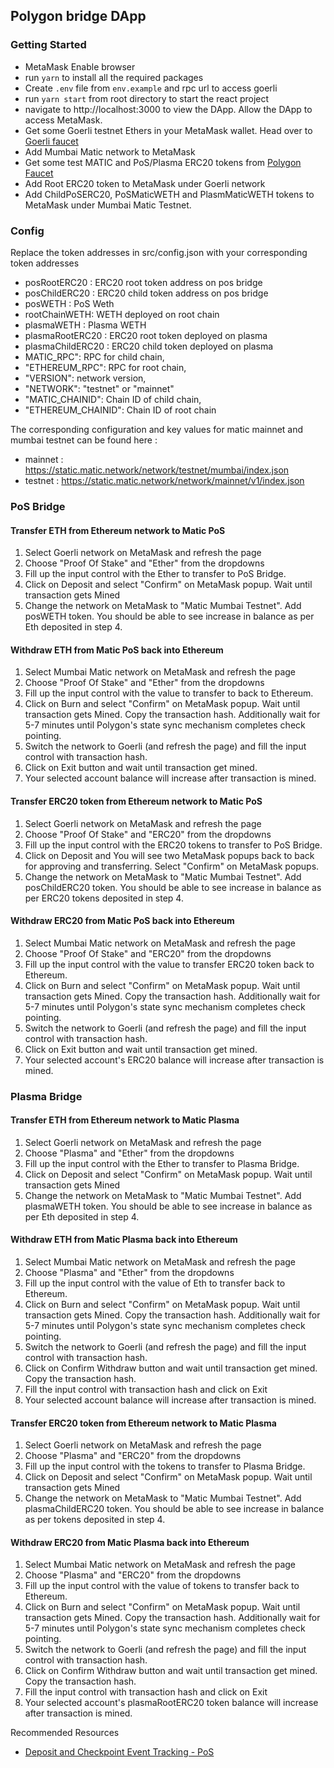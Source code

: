 ## Polygon bridge DApp

### Getting Started
* MetaMask Enable browser
* run `yarn` to install all the required packages
* Create `.env` file from `env.example` and rpc url to access goerli
* run `yarn start` from root directory to start the react project
* navigate to http://localhost:3000 to view the DApp. Allow the DApp to access MetaMask.
* Get some Goerli testnet Ethers in your MetaMask wallet. Head over to [Goerli faucet](https://goerli-faucet.slock.it/)
* Add Mumbai Matic network to MetaMask
* Get some test MATIC and PoS/Plasma ERC20 tokens from [Polygon Faucet](https://faucet.polygon.technology/)
* Add Root ERC20 token to MetaMask under Goerli network
* Add ChildPoSERC20, PoSMaticWETH and PlasmMaticWETH tokens to MetaMask under Mumbai Matic Testnet.

### Config

Replace the token addresses in src/config.json with your corresponding token addresses

* posRootERC20 : ERC20 root token address on pos bridge
* posChildERC20 : ERC20 child token address on pos bridge
* posWETH : PoS Weth
* rootChainWETH: WETH deployed on root chain
* plasmaWETH : Plasma WETH
* plasmaRootERC20 : ERC20 root token deployed on plasma
* plasmaChildERC20 : ERC20 child token deployed on plasma
* MATIC_RPC": RPC for child chain,
* "ETHEREUM_RPC": RPC for root chain, 
* "VERSION": network version, 
* "NETWORK": "testnet" or "mainnet"
* "MATIC_CHAINID": Chain ID of child chain, 
* "ETHEREUM_CHAINID": Chain ID of root chain

The corresponding configuration and key values for matic mainnet and mumbai testnet can be found here :
* mainnet :  https://static.matic.network/network/testnet/mumbai/index.json
* testnet :  https://static.matic.network/network/mainnet/v1/index.json

### PoS Bridge


#### Transfer ETH from Ethereum network to Matic PoS
1. Select Goerli network on MetaMask and refresh the page
2. Choose "Proof Of Stake" and "Ether" from the dropdowns
3. Fill up the input control with the Ether to transfer to PoS Bridge.
4. Click on Deposit and select "Confirm" on MetaMask popup. Wait until transaction gets Mined
5. Change the network on MetaMask to "Matic Mumbai Testnet". Add posWETH token. You should be able to see increase in balance as per Eth deposited in step 4.

#### Withdraw ETH from Matic PoS back into Ethereum
1. Select Mumbai Matic network on MetaMask and refresh the page
2. Choose "Proof Of Stake" and "Ether" from the dropdowns
3. Fill up the input control with the value to transfer to back to Ethereum.
4. Click on Burn and select "Confirm" on MetaMask popup. Wait until transaction gets Mined. Copy the transaction hash. Additionally wait for 5-7 minutes until Polygon's state sync mechanism completes check pointing.
5. Switch the network to Goerli (and refresh the page) and fill the input control with transaction hash.
6. Click on Exit button and wait until transaction get mined.
7. Your selected account balance will increase after transaction is mined.

#### Transfer ERC20 token from Ethereum network to Matic PoS
1. Select Goerli network on MetaMask and refresh the page
2. Choose "Proof Of Stake" and "ERC20" from the dropdowns
3. Fill up the input control with the ERC20 tokens to transfer to PoS Bridge.
4. Click on Deposit and You will see two MetaMask popups back to back for approving and transferring. Select "Confirm" on MetaMask popups.
5. Change the network on MetaMask to "Matic Mumbai Testnet". Add posChildERC20 token. You should be able to see increase in balance as per ERC20 tokens deposited in step 4.

#### Withdraw ERC20 from Matic PoS back into Ethereum
1. Select Mumbai Matic network on MetaMask and refresh the page
2. Choose "Proof Of Stake" and "ERC20" from the dropdowns
3. Fill up the input control with the value to transfer ERC20 token back to Ethereum.
4. Click on Burn and select "Confirm" on MetaMask popup. Wait until transaction gets Mined. Copy the transaction hash. Additionally wait for 5-7 minutes until Polygon's state sync mechanism completes check pointing.
5. Switch the network to Goerli (and refresh the page) and fill the input control with transaction hash.
6. Click on Exit button and wait until transaction get mined.
7. Your selected account's ERC20 balance will increase after transaction is mined.

### Plasma Bridge

#### Transfer ETH from Ethereum network to Matic Plasma
1. Select Goerli network on MetaMask and refresh the page
2. Choose "Plasma" and "Ether" from the dropdowns
3. Fill up the input control with the Ether to transfer to Plasma Bridge.
4. Click on Deposit and select "Confirm" on MetaMask popup. Wait until transaction gets Mined
5. Change the network on MetaMask to "Matic Mumbai Testnet". Add plasmaWETH token. You should be able to see increase in balance as per Eth deposited in step 4.

#### Withdraw ETH from Matic Plasma back into Ethereum
1. Select Mumbai Matic network on MetaMask and refresh the page
2. Choose "Plasma" and "Ether" from the dropdowns
3. Fill up the input control with the value of Eth to transfer back to Ethereum.
4. Click on Burn and select "Confirm" on MetaMask popup. Wait until transaction gets Mined. Copy the transaction hash. Additionally wait for 5-7 minutes until Polygon's state sync mechanism completes check pointing.
5. Switch the network to Goerli (and refresh the page) and fill the input control with transaction hash.
6. Click on Confirm Withdraw button and wait until transaction get mined. Copy the transaction hash.
7. Fill the input control with transaction hash and click on Exit 
8. Your selected account balance will increase after transaction is mined.

#### Transfer ERC20 token from Ethereum network to Matic Plasma
1. Select Goerli network on MetaMask and refresh the page
2. Choose "Plasma" and "ERC20" from the dropdowns
3. Fill up the input control with the tokens to transfer to Plasma Bridge.
4. Click on Deposit and select "Confirm" on MetaMask popup. Wait until transaction gets Mined
5. Change the network on MetaMask to "Matic Mumbai Testnet". Add plasmaChildERC20 token. You should be able to see increase in balance as per tokens deposited in step 4.

#### Withdraw ERC20 from Matic Plasma back into Ethereum
1. Select Mumbai Matic network on MetaMask and refresh the page
2. Choose "Plasma" and "ERC20" from the dropdowns
3. Fill up the input control with the value of tokens to transfer back to Ethereum.
4. Click on Burn and select "Confirm" on MetaMask popup. Wait until transaction gets Mined. Copy the transaction hash. Additionally wait for 5-7 minutes until Polygon's state sync mechanism completes check pointing.
5. Switch the network to Goerli (and refresh the page) and fill the input control with transaction hash.
6. Click on Confirm Withdraw button and wait until transaction get mined. Copy the transaction hash.
7. Fill the input control with transaction hash and click on Exit 
8. Your selected account's plasmaRootERC20 token balance will increase after transaction is mined.

Recommended Resources
* [Deposit and Checkpoint Event Tracking - PoS](https://docs.matic.network/docs/develop/ethereum-matic/pos/deposit-withdraw-event-pos/)
